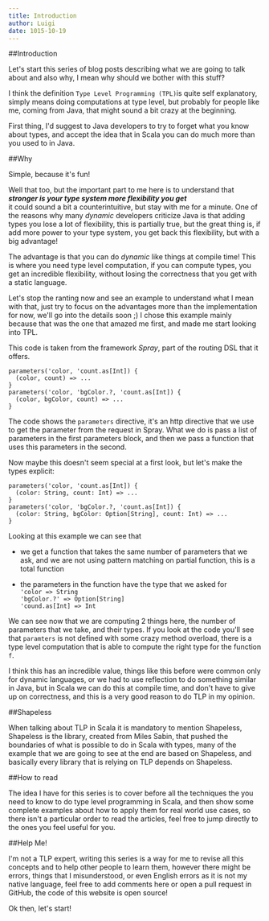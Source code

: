 ```yaml
---
title: Introduction
author: Luigi
date: 1015-10-19 
---
```


##Introduction 

Let's start this series of blog posts describing what we are
going to talk about and also why, I mean why should we bother with 
this stuff? 

I think the definition `Type Level Programming (TPL)`is quite self explanatory,
simply means doing computations at type level, but probably for people like me, coming from Java, that might sound a bit crazy at the beginning.

First thing, I'd suggest to Java developers to try to forget what
you know about types, and accept the idea that in Scala you can do much more than you used to in Java. 

##Why

Simple, because it's fun!

Well that too, but the important part to me here is to understand 
that   
_**stronger is your type system more flexibility you get**_    
it could sound a bit a counterintuitive, but stay with me for a minute.
One of the reasons why many *dynamic* developers criticize Java 
is that adding types you lose a lot of flexibility, this is partially true,
but the great thing is, if add more power to your type system, 
you get back this flexibility, but with a big advantage!

The advantage is that you can do *dynamic* like things at compile time!
This is where you need type level computation, if you can
compute types, you get an incredible flexibility, without losing
the correctness that you get with a static language.

Let's stop the ranting now and see an example to understand what 
I mean with that, just try to focus on the advantages more than
the implementation for now, we'll go into the details soon ;)
I chose this example mainly because that was the one that amazed 
me first, and made me start looking into TPL.

This code is taken from the framework *Spray*, part of the 
routing DSL that it offers.

```
parameters('color, 'count.as[Int]) { 
  (color, count) => ... 
}
parameters('color, 'bgColor.?, 'count.as[Int]) { 
  (color, bgColor, count) => ... 
}
```

The code shows the `parameters` directive, it's an http directive that we use
to get the parameter from the request in Spray. 
What we do is pass a list of parameters in the first parameters block,
and then we pass a function that uses this parameters in the second.

Now maybe this doesn't seem special at a first look, 
but let's make the types explicit: 

```
parameters('color, 'count.as[Int]) { 
  (color: String, count: Int) => ... 
}
parameters('color, 'bgColor.?, 'count.as[Int]) { 
  (color: String, bgColor: Option[String], count: Int) => ... 
}
```

Looking at this example we can see that 

- we get a function that takes 
  the same number of parameters that we ask, and we are not using pattern
  matching on partial function, this is a total function  

- the parameters in the function have the type that we asked for  
  `'color => String`  
  `'bgColor.?' => Option[String]`  
  `'cound.as[Int] => Int`  

We can see now that we are computing 2 things here, the number 
of parameters that we take, and their types.
If you look at the code you'll see that `paramters` is not defined
with some crazy method overload, there is a type level computation
that is able to compute the right type for the function `f`.

I think this has an incredible value, things like this before 
were common only for dynamic languages, or we had to use reflection 
to do something similar in Java, but in Scala we can do this 
at compile time, and don't have to give up on correctness,
and this is a very good reason to do TLP in my opinion.

##Shapeless

When talking about TLP in Scala it is mandatory to mention Shapeless,
Shapeless is the library, created from Miles Sabin, 
that pushed the boundaries of what is possible to do in Scala with types,
many of the example that we are going to see at the end are based on Shapeless,
and basically every library that is relying on TLP depends on Shapeless.

##How to read

The idea I have for this series is to cover before all the techniques 
the you need to know to do type level programming in Scala,
and then show some complete examples about how to apply them 
for real world use cases, so there isn't a particular order to
read the articles, feel free to jump directly to the ones
you feel useful for you.

##Help Me!

I'm not a TLP expert, writing this series is a way for me to 
revise all this concepts and to help other people to learn them,
however there might be errors, things that I misunderstood, 
or even English errors as it is not my native language, 
feel free to add comments here or open a pull request in GitHub,
the code of this website is open source!

Ok then, let's start!

